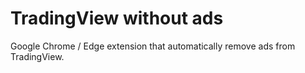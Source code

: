 # TradingView without ads

Google Chrome / Edge extension that automatically remove ads from TradingView.

 
